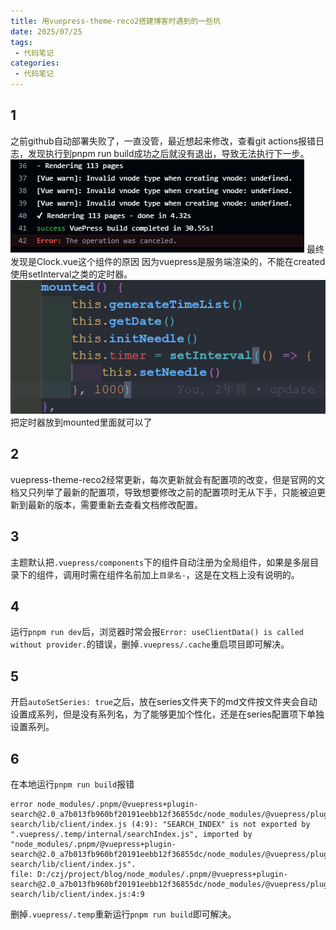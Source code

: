 ```yaml
---
title: 用vuepress-theme-reco2搭建博客时遇到的一些坑
date: 2025/07/25
tags:
 - 代码笔记
categories:
 - 代码笔记
---
```


## 1
之前github自动部署失败了，一直没管，最近想起来修改，查看git actions报错日志，发现执行到pnpm run build成功之后就没有退出，导致无法执行下一步。
![alt text](image-1.png)
最终发现是Clock.vue这个组件的原因
因为vuepress是服务端渲染的，不能在created使用setInterval之类的定时器。
![alt text](image.png)
把定时器放到mounted里面就可以了

## 2
vuepress-theme-reco2经常更新，每次更新就会有配置项的改变，但是官网的文档又只列举了最新的配置项，导致想要修改之前的配置项时无从下手，只能被迫更新到最新的版本，需要重新去查看文档修改配置。

## 3
主题默认把`.vuepress/components`下的组件自动注册为全局组件，如果是多层目录下的组件，调用时需在组件名前加上`目录名-`，这是在文档上没有说明的。

## 4
运行`pnpm run dev`后，浏览器时常会报`Error: useClientData() is called without provider.`的错误，删掉`.vuepress/.cache`重启项目即可解决。

## 5
开启`autoSetSeries: true`之后，放在series文件夹下的md文件按文件夹会自动设置成系列，但是没有系列名，为了能够更加个性化，还是在series配置项下单独设置系列。

## 6
在本地运行`pnpm run build`报错
``` shell
error node_modules/.pnpm/@vuepress+plugin-search@2.0_a7b013fb960bf20191eebb12f36855dc/node_modules/@vuepress/plugin-search/lib/client/index.js (4:9): "SEARCH_INDEX" is not exported by ".vuepress/.temp/internal/searchIndex.js", imported by "node_modules/.pnpm/@vuepress+plugin-search@2.0_a7b013fb960bf20191eebb12f36855dc/node_modules/@vuepress/plugin-search/lib/client/index.js".
file: D:/czj/project/blog/node_modules/.pnpm/@vuepress+plugin-search@2.0_a7b013fb960bf20191eebb12f36855dc/node_modules/@vuepress/plugin-search/lib/client/index.js:4:9
```
删掉`.vuepress/.temp`重新运行`pnpm run build`即可解决。